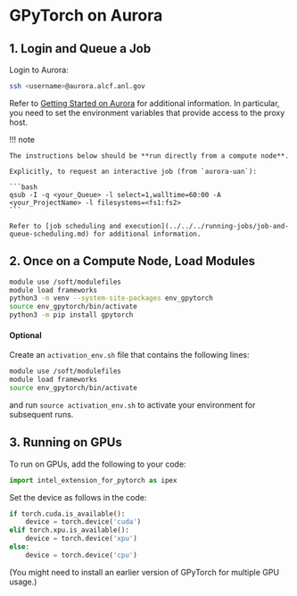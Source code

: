 # GPyTorch on Aurora

## 1. Login and Queue a Job

Login to Aurora:

```bash
ssh <username>@aurora.alcf.anl.gov
```

Refer to [Getting Started on Aurora](../../getting-started-on-aurora.md) for additional information. In particular, you need to set the environment variables that provide access to the proxy host.

!!! note

    The instructions below should be **run directly from a compute node**.

    Explicitly, to request an interactive job (from `aurora-uan`):

    ```bash
    qsub -I -q <your_Queue> -l select=1,walltime=60:00 -A <your_ProjectName> -l filesystems=<fs1:fs2>
    ```

    Refer to [job scheduling and execution](../../../running-jobs/job-and-queue-scheduling.md) for additional information.

## 2. Once on a Compute Node, Load Modules

```bash
module use /soft/modulefiles
module load frameworks
python3 -m venv --system-site-packages env_gpytorch
source env_gpytorch/bin/activate
python3 -m pip install gpytorch
```

#### Optional

Create an `activation_env.sh` file that contains the following lines:

```bash
module use /soft/modulefiles
module load frameworks
source env_gpytorch/bin/activate
```

and run `source activation_env.sh` to activate your environment for subsequent runs.

## 3. Running on GPUs

To run on GPUs, add the following to your code:

```python
import intel_extension_for_pytorch as ipex
```

Set the device as follows in the code:

```python
if torch.cuda.is_available():
    device = torch.device('cuda')
elif torch.xpu.is_available():
    device = torch.device('xpu')
else: 
    device = torch.device('cpu')
```

(You might need to install an earlier version of GPyTorch for multiple GPU usage.)